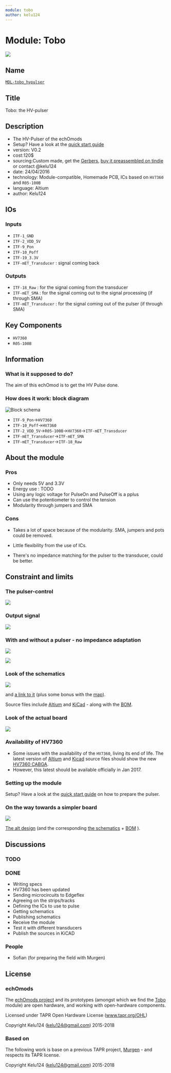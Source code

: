 ```yaml
---
module: tobo
author: kelu124
---
```


# Module: Tobo

![](/tobo/viewme.png)

## Name

[`MDL-tobo_hvpulser`]()

## Title

Tobo: the HV-pulser

## Description

* The HV-Pulser of the echOmods
* Setup? Have a look at the [quick start guide](/tobo/QuickStart.md)
* version: V0.2
* cost:120$
* sourcing:Custom made, get the [Gerbers](/tobo/source/), [buy it preassembled on tindie](https://www.tindie.com/products/kelu124/ultrasound-imaging-pulser-module/) or contact @kelu124
* date: 24/04/2016
* technology: Module-compatible, Homemade PCB, ICs based on `HV7360` and `R05-100B`
* language: Altium
* author: Kelu124


## IOs

### Inputs

* `ITF-1_GND`
* `ITF-2_VDD_5V`
* `ITF-9_Pon` 
* `ITF-10_Poff` 
* `ITF-19_3.3V`
* `ITF-mET_Transducer` : signal coming back	

### Outputs

* `ITF-18_Raw`  : for the signal coming from the transducer
* `ITF-mET_SMA` : for the signal coming out to the signal processing (if through SMA)
* `ITF-mET_Transducer` : for the signal coming out of the pulser (if through SMA)

## Key Components

* `HV7360`
* `R05-100B`

## Information

### What is it supposed to do?

The aim of this echOmod is to get the HV Pulse done.

### How does it work: block diagram

![Block schema](/tobo/source/blocks.png)

* `ITF-9_Pon`->`HV7360`
* `ITF-10_Poff`->`HV7360`
* `ITF-2_VDD_5V`->`R05-100B`->`HV7360`->`ITF-mET_Transducer`
* `ITF-mET_Transducer`->`ITF-mET_SMA`
* `ITF-mET_Transducer`->`ITF-18_Raw`

## About the module

### Pros

* Only needs 5V and 3.3V
* Energy use : TODO
* Using any logic voltage for PulseOn and PulseOff is a pplus
* Can use the potentiometer to control the tension
* Modularity through jumpers and SMA

### Cons

* Takes a lot of space because of the modularity. SMA, jumpers and pots could be removed.

* Little flexibility from the use of ICs.
* There's no impedance matching for the pulser to the transducer, could be better.

## Constraint and limits

### The pulser-control

![](/tobo/images/2017/TEK0008.JPG)

### Output signal

![](/tobo/images/2017/TEK0009.JPG)

### With and without a pulser - no impedance adaptation

![](/tobo/images/TEK0008.JPG)

![](/tobo/images/TEK0007.JPG)

### Look of the schematics

![](/tobo/images/schema-tobo.png)

and [a link to it](/tobo/tobo_schematics.pdf) (plus some bonus with the [map](/tobo/tobo_map.PDF)). 

Source files include [Altium](/tobo/source/Tobo-Altium-II.zip) and [KiCad](/tobo/source/Tobo-Kicad.zip) - along with the [BOM](/tobo/source/tobo_bom.xls).


### Look of the actual board

![](/tobo/images/tobo-2.png)

### Availability of HV7360

* Some issues with the availability of the `HV7360`, living its end of life. The latest version of [Altium](/tobo/source/Altium/) and [Kicad](/tobo/source/Kicad/) source files should show the new [HV7360 CABGA](/tobo/datasheets/HV7360_CABGA.pdf).
* However, this latest should be available officially in Jan 2017.


### Setting up the module

Setup? Have a look at the [quick start guide](/tobo/QuickStart.md) on how to prepare the pulser.

### On the way towards a simpler board

![](/alt.tbo/alt.tobo/pulser-3d.png)

[The alt design](/alt.tbo/) (and the corresponding [the schematics](/alt.tbo/draft.alt.tobo.v0.01pdf)  + [BOM](/alt.tbo/alt.tobo/BOM.xls) ).



## Discussions


### TODO


### DONE

* Writing specs 
* HV7360 has been updated
* Sending microcircuits to Edgeflex
* Agreeing on the strips/tracks 
* Defining the ICs to use to pulse
* Getting schematics
* Publishing schematics
* Receive the module
* Test it with different transducers
* Publish the sources in KiCAD

### People

* Sofian (for preparing the field with Murgen)

## License

### echOmods 

The [echOmods project](https://github.com/kelu124/echomods) and its prototypes (amongst which we find the [Tobo](/tobo/) module) are open hardware, and working with open-hardware components.

Licensed under TAPR Open Hardware License (www.tapr.org/OHL)

Copyright Kelu124 (kelu124@gmail.com) 2015-2018

### Based on 

The following work is base on a previous TAPR project, [Murgen](https://github.com/kelu124/murgen-dev-kit) - and respects its TAPR license.

Copyright Kelu124 (kelu124@gmail.com) 2015-2018







